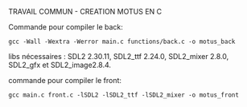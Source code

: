 TRAVAIL COMMUN - CREATION MOTUS EN C

Commande pour compiler le back:

`gcc -Wall -Wextra -Werror main.c functions/back.c -o motus_back`

libs nécessaires : SDL2 2.30.11, SDL2_ttf 2.24.0, SDL2_mixer 2.8.0, SDL2_gfx et SDL2_image2.8.4.

commande pour compiler le front:

`gcc main.c front.c -lSDL2 -lSDL2_ttf -lSDL2_mixer -o motus_front`
